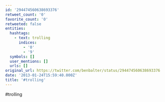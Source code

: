 ```yaml
---
id: '294474560638693376'
retweet_count: '0'
favorite_count: '0'
retweeted: false
entities:
  hashtags:
    - text: trolling
      indices:
        - '0'
        - '9'
  symbols: []
  user_mentions: []
  urls: []
original_url: https://twitter.com/benbalter/status/294474560638693376
date: '2013-01-24T15:59:40.000Z'
title: '#trolling'
---
```


#trolling